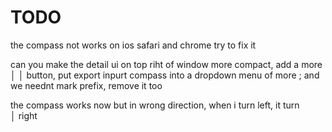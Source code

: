 # TODO

the compass not works on ios safari and chrome try to fix it


can you make the detail ui on top riht of window more compact, add a more  │
 │   button, put export inpurt compass into a dropdown menu of more  ; and we neednt mark prefix, remove it too      

 the compass works now but in wrong direction, when i turn left, it turn     
 │ right           